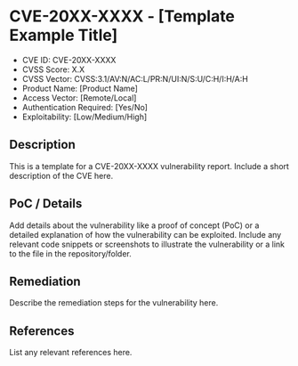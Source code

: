 # CVE-20XX-XXXX - [Template Example Title]

- CVE ID: CVE-20XX-XXXX
- CVSS Score: X.X
- CVSS Vector: CVSS:3.1/AV:N/AC:L/PR:N/UI:N/S:U/C:H/I:H/A:H
- Product Name: [Product Name]
- Access Vector: [Remote/Local]
- Authentication Required: [Yes/No]
- Exploitability: [Low/Medium/High]

## Description
This is a template for a CVE-20XX-XXXX vulnerability report. Include a short description of the CVE here.

## PoC / Details
Add details about the vulnerability like a proof of concept (PoC) or a detailed explanation of how the vulnerability can be exploited. Include any relevant code snippets or screenshots to illustrate the vulnerability or a link to the file in the repository/folder.

## Remediation
Describe the remediation steps for the vulnerability here.

## References
List any relevant references here.
